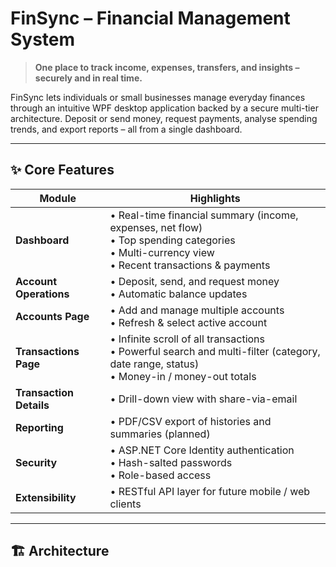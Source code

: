 # FinSync – Financial Management System

> **One place to track income, expenses, transfers, and insights – securely and in real time.**

FinSync lets individuals or small businesses manage everyday finances through an intuitive WPF desktop application backed by a secure multi-tier architecture. Deposit or send money, request payments, analyse spending trends, and export reports – all from a single dashboard.

---

## ✨ Core Features
| Module                | Highlights |
|-----------------------|------------|
| **Dashboard**         | • Real-time financial summary (income, expenses, net flow) <br>• Top spending categories <br>• Multi-currency view <br>• Recent transactions & payments |
| **Account Operations**| • Deposit, send, and request money <br>• Automatic balance updates |
| **Accounts Page**     | • Add and manage multiple accounts <br>• Refresh & select active account |
| **Transactions Page** | • Infinite scroll of all transactions <br>• Powerful search and multi-filter (category, date range, status) <br>• Money-in / money-out totals |
| **Transaction Details**| • Drill-down view with share-via-email |
| **Reporting**         | • PDF/CSV export of histories and summaries (planned) |
| **Security**          | • ASP.NET Core Identity authentication <br>• Hash-salted passwords <br>• Role-based access |
| **Extensibility**     | • RESTful API layer for future mobile / web clients |

---

## 🏗️ Architecture


